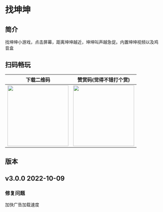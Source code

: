 # 找坤坤

## 简介
找坤坤小游戏，点击屏幕，距离坤坤越近，坤坤叫声越急促。内置坤坤视频以及鸡音盒

## 扫码畅玩

|下载二维码|赞赏码(觉得不错打个赏) |
| :------: | :------: |
<img src="https://pic1.imgdb.cn/item/6342fc5816f2c2beb1875f18.png" width="200px">| <img src="https://pic1.imgdb.cn/item/6342fc5816f2c2beb1875f0f.png" width="200px"> | 

## 版本

## v3.0.0 2022-10-09

### 修复问题
加快广告加载速度


